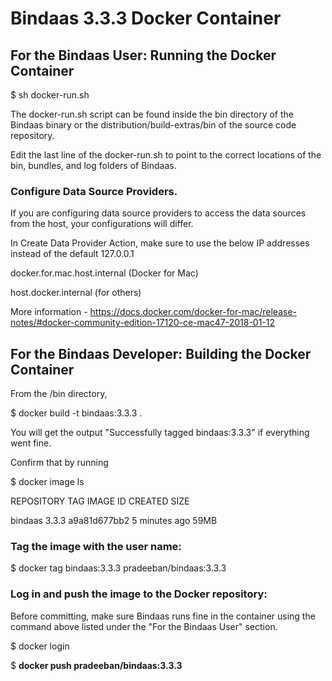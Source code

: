 # Bindaas 3.3.3 Docker Container


## For the Bindaas User: Running the Docker Container

$ sh docker-run.sh

The docker-run.sh script can be found inside the bin directory of the Bindaas binary or the 
distribution/build-extras/bin of the source code repository.

Edit the last line of the docker-run.sh to point to the correct locations of the bin, bundles, and log folders of Bindaas.

### Configure Data Source Providers.

If you are configuring data source providers to access the data sources from the host, your configurations will differ.

In Create Data Provider Action, make sure to use the below IP addresses instead of the default 127.0.0.1

docker.for.mac.host.internal (Docker for Mac)

host.docker.internal (for others)

More information - https://docs.docker.com/docker-for-mac/release-notes/#docker-community-edition-17120-ce-mac47-2018-01-12


## For the Bindaas Developer: Building the Docker Container

From the <BINDAAS-DIST-ROOT>/bin directory,

$ docker build -t bindaas:3.3.3 .

You will get the output "Successfully tagged bindaas:3.3.3" if everything went fine.


Confirm that by running

$ docker image ls

REPOSITORY          TAG                 IMAGE ID            CREATED             SIZE

bindaas             3.3.3              a9a81d677bb2        5 minutes ago        59MB



### Tag the image with the user name:
 
 $ docker tag bindaas:3.3.3 pradeeban/bindaas:3.3.3


 ### Log in and push the image to the Docker repository:

Before committing, make sure Bindaas runs fine in the container using the command above listed under the "For the Bindaas User" section.

 $ docker login

 $ **docker push pradeeban/bindaas:3.3.3**
